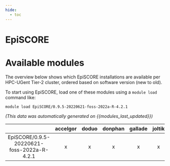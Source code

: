 ```yaml
---
hide:
  - toc
---
```


EpiSCORE
========

# Available modules


The overview below shows which EpiSCORE installations are available per HPC-UGent Tier-2 cluster, ordered based on software version (new to old).

To start using EpiSCORE, load one of these modules using a `module load` command like:

```shell
module load EpiSCORE/0.9.5-20220621-foss-2022a-R-4.2.1
```

*(This data was automatically generated on {{modules_last_updated}})*  

| |accelgor|doduo|donphan|gallade|joltik|shinx|skitty|
| :---: | :---: | :---: | :---: | :---: | :---: | :---: | :---: |
|EpiSCORE/0.9.5-20220621-foss-2022a-R-4.2.1|x|x|x|x|x|-|-|
